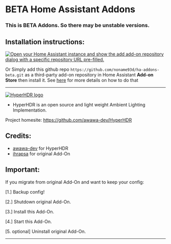 # BETA Home Assistant Addons

### This is BETA Addons. So there may be unstable versions.

## Installation instructions:

[![Open your Home Assistant instance and show the add add-on repository dialog with a specific repository URL pre-filled.](https://my.home-assistant.io/badges/supervisor_add_addon_repository.svg)](https://my.home-assistant.io/redirect/supervisor_add_addon_repository/?repository_url=https%3A%2F%2Fgithub.com%2FNoName93D%2Fha-addons-beta)

Or Simply add this github repo `https://github.com/noname93d/ha-addons-beta.git` as a third-party add-on repository in Home Assistant **Add-on Store** then install it.
See [here](https://www.home-assistant.io/hassio/installing_third_party_addons/) for more details on how to do that

***

[![HyperHDR logo](https://raw.githubusercontent.com/noname93d/ha-addons/master/addon-hyperhdr/logo.png)](https://github.com/awawa-dev/HyperHDR/)

  - HyperHDR is an open source and light weight Ambient Lighting Implementation.
  
  Project homesite: https://github.com/awawa-dev/HyperHDR

## Credits:

- [awawa-dev](https://github.com/awawa-dev/HyperHDR) for HyperHDR
- [ihrapsa](https://github.com/ihrapsa/hassio-addons) for original Add-On

## Important:

  If you migrate from original Add-On and want to keep your config: 
  
  [1.] Backup config! 
  
  [2.] Shutdown original Add-On. 
  
  [3.] Install this Add-On. 
  
  [4.] Start this Add-On. 
  
  [5. optional] Uninstall original Add-On.

***

